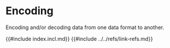 # Encoding

Encoding and/or decoding data from one data format to another.

{{#include index.incl.md}}
{{#include ../../refs/link-refs.md}}
